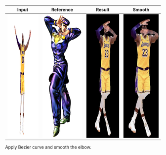 Input | Reference |  Result | Smooth 
:-------------------------:|:-------------------------:|:-------------------------:|:-------------------------:
<img src="https://github.com/mifanbing/DeformItV3/blob/main/lbj.png" width="400" height="400"> | <img src="https://github.com/mifanbing/DeformItV3/blob/main/Josuke4.webp" width="400" height="400"> | <img src="https://github.com/mifanbing/DeformV4/blob/main/output2.png" width="400" height="400"> | <img src="https://github.com/mifanbing/DeformV4/blob/main/bezier.png" width="400" height="400">

Apply Bezier curve and smooth the elbow.
